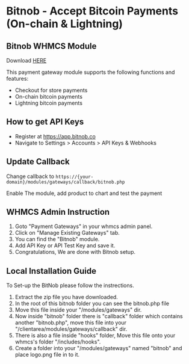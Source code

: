#  Bitnob - Accept Bitcoin Payments (On-chain & Lightning) 

##  Bitnob WHMCS Module
Download [HERE](https://marketplace.whmcs.com/product/6136-bitnob-accept-bitcoin-payments-on-chain-lightning)


This payment gateway module supports the following functions and features:
- Checkout for store payments
- On-chain bitcoin payments
- Lightning bitcoin payments
## How to get API Keys
- Register at https://app.bitnob.co
- Navigate to Settings > Accounts > API Keys & Webhooks
## Update Callback
Change callback to `https://{your-domain}/modules/gateways/callback/bitnob.php`

Enable The module, add product to chart and test the payment

## WHMCS Admin Instruction 

1) Goto "Payment Gateways" in your whmcs admin panel.
2) Click on "Manage Existing Gateways" tab.
3) You can find the "Bitnob" module.
4) Add API Key or API Test Key and save it.
5) Congratulations, We are done with Bitnob setup. 


## Local Installation Guide
To Set-up the BitNob please follow the instrections.
1. Extract the zip file you have downloaded.
2. In the root of this bitnob folder you can see the bitnob.php file
3. Move this file inside your "/modules/gateways" dir.
4. Now inside "bitnob" folder there is "callback" folder which contains another "bitnob.php", move this file into your "/clientarea/modules/gateways/callback" dir.
5. There is also a file inside "hooks" folder, Move this file onto your whmcs's folder "/includes/hooks".
6. Create a folder into your "/modules/gateways" named "bitnob" and place logo.png file in to it. 
